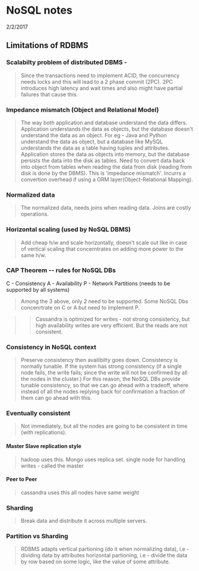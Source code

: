 # NoSQL notes
2/2/2017


## Limitations of RDBMS
### Scalabilty problem of distributed DBMS -
> Since the transactions need to implement ACID, the concurrency needs locks and this will lead to
a 2 phase commit (2PC).
> 2PC introduces high latency and wait times and also might have partial failures that cause this.

### Impedance mismatch (Object and Relational Model)
> The way both application and database understand the data differs.
Application understands the data as objects, but the database doesn't understand the data as an object.
> For eg - Java and Python understand the data as object, but a database like MySQL understands the data as 
a table having tuples and attributes.
> Application stores the data as objects into memory, but the database persists the data into the disk as tables.
> Need to convert data back into object from tables when reading the data from disk (reading from disk is done by the DBMS).
> This is 'impedance mismatch'.
> Incurrs a convertion overhead if using a ORM layer(Object-Relational Mapping).

### Normalized data
> The normalized data, needs joins when reading data.
> Joins are costly operations.

### Horizontal scaling (used by NoSQL DBMS)
> Add cheap h/w and scale horizontally, doesn't scale out like in case of vertical scaling that concerntrates on adding more power to the same h/w.


### CAP Theorem -- rules for NoSQL DBs
C - Consistency
A - Availability
P - Network Partitions (needs to be supported by all systems)
> Among the 3 above, only 2 need to be supported.
> Some NoSQL Dbs concenrtrate on C or A but need to implement P.


>> Cassandra is optimized for writes - not strong consistency, but high availability
>> writes are very efficient. But the reads are not consistent.


### Consistency in NoSQL context
> Preserve consistency then availibilty goes down.
> Consistency is normally tunable.
> If the system has strong consistency (if a single node fails, the write fails; since the write will not be confirmed by all the nodes in the cluster.)
> For this reason, the NoSQL DBs provide tunable consistency, so that we can go ahead with a tradeoff, where instead of all the nodes replying back for confirmation a fraction of them can go ahead with this.


### Eventually consistent
> Not immediately, but all the nodes are going to be consistent in time (with replications).


#### Master Slave replication style
> hadoop uses this.
> Mongo uses replica set.
> single node for handling writes - called the master

#### Peer to Peer
> cassandra uses this
> all nodes have same weight

### Sharding
> Break data and distribute it across multiple servers.


### Partition vs Sharding
> RDBMS adapts vertical partioning (do it when normalizing data), i.e - dividing data by attributes
> horizontal partioning, i.e - divide the data by row based on some logic, like the value of some attribute.





